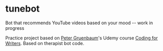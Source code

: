 # tunebot
Bot that recommends YouTube videos based on your mood -- work in progress

Practice project based on <a href="http://sdkbridge.com/">Peter Gruenbaum</a>'s Udemy course <a href="https://www.udemy.com/coding-for-writers-1-basic-programming/learn/v4/overview" target="_blank">Coding for Writers</a>. Based on therapist bot code.
